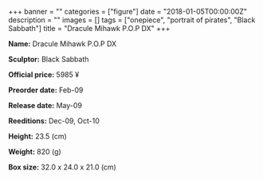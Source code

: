 +++
banner = ""
categories = ["figure"]
date = "2018-01-05T00:00:00Z"
description = ""
images = []
tags = ["onepiece", "portrait of pirates", "Black Sabbath"]
title = "Dracule Mihawk P.O.P DX"
+++

**Name:** Dracule Mihawk P.O.P DX

**Sculptor:** Black Sabbath

**Official price:** 5985 ¥

**Preorder date:** Feb-09

**Release date:** May-09

**Reeditions:** Dec-09, Oct-10

**Height:** 23.5 (cm)

**Weight:** 820 (g)

**Box size:** 32.0 x 24.0 x 21.0 (cm)


